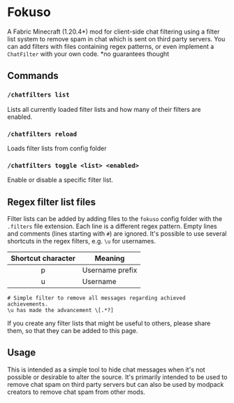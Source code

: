 # Fokuso

A Fabric Minecraft (1.20.4*) mod for client-side chat filtering using a filter list system to remove spam in chat which is sent on third party servers.
You can add filters with files containing regex patterns, or even implement a `ChatFilter` with your own code.
*no guarantees thought

## Commands

### `/chatfilters list`

Lists all currently loaded filter lists and how many of their filters are enabled.

### `/chatfilters reload`

Loads filter lists from config folder

### `/chatfilters toggle <list> <enabled>`

Enable or disable a specific filter list.

## Regex filter list files

Filter lists can be added by adding files to the `fokuso` config folder with the `.filters` file extension.
Each line is a different regex pattern.
Empty lines and comments (lines starting with `#`) are ignored.
It's possible to use several shortcuts in the regex filters, e.g. `\u` for usernames.

| Shortcut character | Meaning                            |
|:------------------:|------------------------------------|
|         p          | Username prefix                    |
|         u          | Username                           |

```regexp
# Simple filter to remove all messages regarding achieved achievements.
\u has made the advancement \[.*?]
```

If you create any filter lists that might be useful to others, please share them, so that they can be added to this
page.

## Usage

This is intended as a simple tool to hide chat messages when it's not possible or desirable to alter the source.
It's primarily intended to be used to remove chat spam on third party servers but can also be used by modpack creators
to remove chat spam from other mods.

